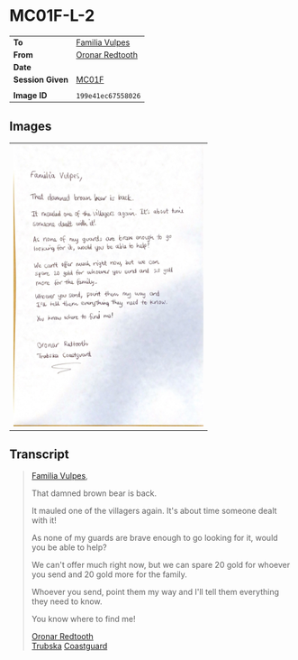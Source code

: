 # MC01F-L-2

|||
| --- | --- |
| **To** | [Familia Vulpes](../organisations/familia-vulpes.md) | letter.1
| **From** | [Oronar Redtooth](../characters/oronar-redtooth.md) |
| **Date** | |
| **Session Given** | [MC01F](../sessions/completed/MC01F.md) |
|||
| **Image ID** | `199e41ec67558026` |

## Images

||
|:---:|
| <img src="https://raw.githubusercontent.com/jesskelsall/astarus-images/main/letters/199e41ec67558026.jpg" height="500" /> |

## Transcript

> [Familia Vulpes](../organisations/familia-vulpes.md),
>
> That damned brown bear is back.
>
> It mauled one of the villagers again. It's about time someone dealt with it!
>
> As none of my guards are brave enough to go looking for it, would you be able to help?
>
> We can't offer much right now, but we can spare 20 gold for whoever you send and 20 gold more for the family.
>
> Whoever you send, point them my way and I'll tell them everything they need to know.
>
> You know where to find me!
>
> [Oronar Redtooth](../characters/oronar-redtooth.md)  
> [Trubska](../places/villages/trubska.md) [Coastguard](../organisations/guards/coastguard.md)
